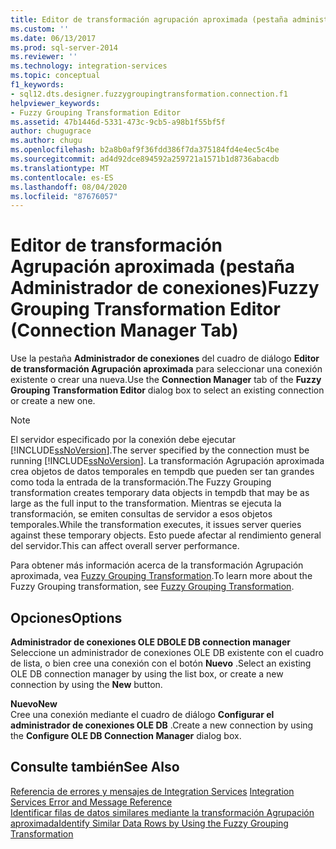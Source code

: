 ```yaml
---
title: Editor de transformación agrupación aproximada (pestaña administrador de conexiones) | Microsoft Docs
ms.custom: ''
ms.date: 06/13/2017
ms.prod: sql-server-2014
ms.reviewer: ''
ms.technology: integration-services
ms.topic: conceptual
f1_keywords:
- sql12.dts.designer.fuzzygroupingtransformation.connection.f1
helpviewer_keywords:
- Fuzzy Grouping Transformation Editor
ms.assetid: 47b1446d-5331-473c-9cb5-a98b1f55bf5f
author: chugugrace
ms.author: chugu
ms.openlocfilehash: b2a8b0af9f36fdd386f7da375184fd4e4ec5c4be
ms.sourcegitcommit: ad4d92dce894592a259721a1571b1d8736abacdb
ms.translationtype: MT
ms.contentlocale: es-ES
ms.lasthandoff: 08/04/2020
ms.locfileid: "87676057"
---
```

# <a name="fuzzy-grouping-transformation-editor-connection-manager-tab"></a><span data-ttu-id="ae34f-102">Editor de transformación Agrupación aproximada (pestaña Administrador de conexiones)</span><span class="sxs-lookup"><span data-stu-id="ae34f-102">Fuzzy Grouping Transformation Editor (Connection Manager Tab)</span></span>
  <span data-ttu-id="ae34f-103">Use la pestaña **Administrador de conexiones** del cuadro de diálogo **Editor de transformación Agrupación aproximada** para seleccionar una conexión existente o crear una nueva.</span><span class="sxs-lookup"><span data-stu-id="ae34f-103">Use the **Connection Manager** tab of the **Fuzzy Grouping Transformation Editor** dialog box to select an existing connection or create a new one.</span></span>  
  
> [!NOTE]  
>  <span data-ttu-id="ae34f-104">El servidor especificado por la conexión debe ejecutar [!INCLUDE[ssNoVersion](../includes/ssnoversion-md.md)].</span><span class="sxs-lookup"><span data-stu-id="ae34f-104">The server specified by the connection must be running [!INCLUDE[ssNoVersion](../includes/ssnoversion-md.md)].</span></span> <span data-ttu-id="ae34f-105">La transformación Agrupación aproximada crea objetos de datos temporales en tempdb que pueden ser tan grandes como toda la entrada de la transformación.</span><span class="sxs-lookup"><span data-stu-id="ae34f-105">The Fuzzy Grouping transformation creates temporary data objects in tempdb that may be as large as the full input to the transformation.</span></span> <span data-ttu-id="ae34f-106">Mientras se ejecuta la transformación, se emiten consultas de servidor a esos objetos temporales.</span><span class="sxs-lookup"><span data-stu-id="ae34f-106">While the transformation executes, it issues server queries against these temporary objects.</span></span> <span data-ttu-id="ae34f-107">Esto puede afectar al rendimiento general del servidor.</span><span class="sxs-lookup"><span data-stu-id="ae34f-107">This can affect overall server performance.</span></span>  
  
 <span data-ttu-id="ae34f-108">Para obtener más información acerca de la transformación Agrupación aproximada, vea [Fuzzy Grouping Transformation](data-flow/transformations/fuzzy-grouping-transformation.md).</span><span class="sxs-lookup"><span data-stu-id="ae34f-108">To learn more about the Fuzzy Grouping transformation, see [Fuzzy Grouping Transformation](data-flow/transformations/fuzzy-grouping-transformation.md).</span></span>  
  
## <a name="options"></a><span data-ttu-id="ae34f-109">Opciones</span><span class="sxs-lookup"><span data-stu-id="ae34f-109">Options</span></span>  
 <span data-ttu-id="ae34f-110">**Administrador de conexiones OLE DB**</span><span class="sxs-lookup"><span data-stu-id="ae34f-110">**OLE DB connection manager**</span></span>  
 <span data-ttu-id="ae34f-111">Seleccione un administrador de conexiones OLE DB existente con el cuadro de lista, o bien cree una conexión con el botón **Nuevo** .</span><span class="sxs-lookup"><span data-stu-id="ae34f-111">Select an existing OLE DB connection manager by using the list box, or create a new connection by using the **New** button.</span></span>  
  
 <span data-ttu-id="ae34f-112">**Nuevo**</span><span class="sxs-lookup"><span data-stu-id="ae34f-112">**New**</span></span>  
 <span data-ttu-id="ae34f-113">Cree una conexión mediante el cuadro de diálogo **Configurar el administrador de conexiones OLE DB** .</span><span class="sxs-lookup"><span data-stu-id="ae34f-113">Create a new connection by using the **Configure OLE DB Connection Manager** dialog box.</span></span>  
  
## <a name="see-also"></a><span data-ttu-id="ae34f-114">Consulte también</span><span class="sxs-lookup"><span data-stu-id="ae34f-114">See Also</span></span>  
 <span data-ttu-id="ae34f-115">[Referencia de errores y mensajes de Integration Services](../../2014/integration-services/integration-services-error-and-message-reference.md) </span><span class="sxs-lookup"><span data-stu-id="ae34f-115">[Integration Services Error and Message Reference](../../2014/integration-services/integration-services-error-and-message-reference.md) </span></span>  
 [<span data-ttu-id="ae34f-116">Identificar filas de datos similares mediante la transformación Agrupación aproximada</span><span class="sxs-lookup"><span data-stu-id="ae34f-116">Identify Similar Data Rows by Using the Fuzzy Grouping Transformation</span></span>](data-flow/transformations/identify-similar-data-rows-by-using-the-fuzzy-grouping-transformation.md)  
  
  
